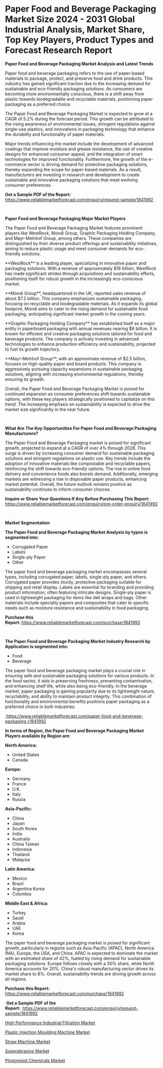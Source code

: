 <p><h1>Paper Food and Beverage Packaging Market Size 2024 - 2031 Global Industrial Analysis, Market Share, Top Key Players, Product Types and Forecast Research Report</h1></p><p><strong>Paper Food and Beverage Packaging Market Analysis and Latest Trends</strong></p>
<p><p>Paper food and beverage packaging refers to the use of paper-based materials to package, protect, and preserve food and drink products. This industry has gained significant traction due to the increasing demand for sustainable and eco-friendly packaging solutions. As consumers are becoming more environmentally conscious, there is a shift away from plastic towards biodegradable and recyclable materials, positioning paper packaging as a preferred choice.</p><p>The Paper Food and Beverage Packaging Market is expected to grow at a CAGR of 5.2% during the forecast period. This growth can be attributed to the rising awareness of environmental issues, stringent regulations against single-use plastics, and innovations in packaging technology that enhance the durability and functionality of paper materials. </p><p>Major trends influencing the market include the development of advanced coatings that improve moisture and grease resistance, the use of creative designs for enhanced consumer appeal, and the integration of smart technologies for improved functionality. Furthermore, the growth of the e-commerce sector is driving demand for protective packaging solutions, thereby expanding the scope for paper-based materials. As a result, manufacturers are investing in research and development to create sustainable and innovative packaging solutions that meet evolving consumer preferences.</p></p>
<p><strong>Get a Sample PDF of the Report:&nbsp;</strong> <a href="https://www.reliablemarketforecast.com/enquiry/request-sample/1841992?utm_campaign=1398&utm_medium=2&utm_source=Github&utm_content=ia&utm_term=16102024&utm_id=paper-food-and-beverage-packaging">https://www.reliablemarketforecast.com/enquiry/request-sample/1841992</a></p>
<p>&nbsp;</p>
<p><strong>Paper Food and Beverage Packaging Major Market Players</strong></p>
<p><p>The Paper Food and Beverage Packaging Market features prominent players like WestRock, Mondi Group, Graphic Packaging Holding Company, and Mayr-Melnhof Group, among others. These companies are distinguished by their diverse product offerings and sustainability initiatives, aiming to reduce plastic usage and meet consumer demands for eco-friendly solutions.</p><p>**WestRock** is a leading player, specializing in innovative paper and packaging solutions. With a revenue of approximately $18 billion, WestRock has made significant strides through acquisitions and sustainability efforts, positioning itself for robust growth in the increasingly eco-conscious market.</p><p>**Mondi Group**, headquartered in the UK, reported sales revenue of about $7.2 billion. This company emphasizes sustainable packaging, focusing on recyclable and biodegradable materials. As it expands its global footprint, Mondi aims to cater to the rising demand for sustainable food packaging, anticipating significant market growth in the coming years.</p><p>**Graphic Packaging Holding Company** has established itself as a major entity in paperboard packaging with annual revenues nearing $6 billion. It is known for efficient and creative packaging solutions tailored for food and beverage products. The company is actively investing in advanced technologies to enhance production efficiency and sustainability, projected to fuel its growth trajectory.</p><p>**Mayr-Melnhof Group**, with an approximate revenue of $2.5 billion, focuses on high-quality paper and board products. This company is aggressively pursuing capacity expansions in sustainable packaging solutions, aligning with increasing environmental regulations, thereby ensuring its growth.</p><p>Overall, the Paper Food and Beverage Packaging Market is poised for continued expansion as consumer preferences shift towards sustainable options, with these key players strategically positioned to capitalize on this trend. The increasing emphasis on sustainability is expected to drive the market size significantly in the near future.</p></p>
<p>&nbsp;</p>
<p><strong>What Are The Key Opportunities For Paper Food and Beverage Packaging Manufacturers?</strong></p>
<p><p>The Paper Food and Beverage Packaging market is poised for significant growth, projected to expand at a CAGR of over 4% through 2028. This surge is driven by increasing consumer demand for sustainable packaging solutions and stringent regulations on plastic use. Key trends include the adoption of innovative materials like compostable and recyclable papers, reinforcing the shift towards eco-friendly options. The rise in online food delivery and convenience foods also boosts demand. Additionally, emerging markets are witnessing a rise in disposable paper products, enhancing market potential. Overall, the future outlook remains positive as sustainability continues to inform consumer choices.</p></p>
<p><strong>Inquire or Share Your Questions If Any Before Purchasing This Report:</strong> <a href="https://www.reliablemarketforecast.com/enquiry/pre-order-enquiry/1841992?utm_campaign=1398&utm_medium=2&utm_source=Github&utm_content=ia&utm_term=16102024&utm_id=paper-food-and-beverage-packaging">https://www.reliablemarketforecast.com/enquiry/pre-order-enquiry/1841992</a></p>
<p>&nbsp;</p>
<p><strong>Market Segmentation</strong></p>
<p><strong>The Paper Food and Beverage Packaging Market Analysis by types is segmented into:</strong></p>
<p><ul><li>Corrugated Paper</li><li>Labels</li><li>Single-ply Paper</li><li>Other</li></ul></p>
<p><p>The paper food and beverage packaging market encompasses several types, including corrugated paper, labels, single-ply paper, and others. Corrugated paper provides sturdy, protective packaging suitable for shipping and retail display. Labels are essential for branding and providing product information, often featuring intricate designs. Single-ply paper is used in lightweight packaging for items like deli wraps and bags. Other materials include specialty papers and composites that cater to specific needs such as moisture resistance and sustainability in food packaging.</p></p>
<p><strong>Purchase this Report:&nbsp;</strong><a href="https://www.reliablemarketforecast.com/purchase/1841992?utm_campaign=1398&utm_medium=2&utm_source=Github&utm_content=ia&utm_term=16102024&utm_id=paper-food-and-beverage-packaging">https://www.reliablemarketforecast.com/purchase/1841992</a></p>
<p>&nbsp;</p>
<p><strong>The Paper Food and Beverage Packaging Market Industry Research by Application is segmented into:</strong></p>
<p><ul><li>Food</li><li>Beverage</li></ul></p>
<p><p>The paper food and beverage packaging market plays a crucial role in ensuring safe and sustainable packaging solutions for various products. In the food sector, it aids in preserving freshness, preventing contamination, and enhancing shelf life, while also being eco-friendly. In the beverage market, paper packaging is gaining popularity due to its lightweight nature, recyclability, and ability to maintain product integrity. This combination of functionality and environmental benefits positions paper packaging as a preferred choice in both industries.</p></p>
<p><a href="https://www.reliablemarketforecast.com/paper-food-and-beverage-packaging-r1841992?utm_campaign=1398&utm_medium=2&utm_source=Github&utm_content=ia&utm_term=16102024&utm_id=paper-food-and-beverage-packaging">&nbsp;https://www.reliablemarketforecast.com/paper-food-and-beverage-packaging-r1841992</a></p>
<p><strong>In terms of Region, the Paper Food and Beverage Packaging Market Players available by Region are:</strong></p>
<p>
    <p> <strong> North America: </strong>
        <ul>
            <li>United States</li>
            <li>Canada</li>
        </ul>
        </p> 
    <p> <strong> Europe: </strong>
        <ul>
            <li>Germany</li>
            <li>France</li>
            <li>U.K.</li>
            <li>Italy</li>
            <li>Russia</li>
        </ul>
        </p> 
    <p> <strong> Asia-Pacific: </strong>
        <ul>
            <li>China</li>
            <li>Japan</li>
            <li>South Korea</li>
            <li>India</li>
            <li>Australia</li>
            <li>China Taiwan</li>
            <li>Indonesia</li>
            <li>Thailand</li>
            <li>Malaysia</li>
        </ul>
        </p> 
    <p> <strong> Latin America: </strong>
        <ul>
            <li>Mexico</li>
            <li>Brazil</li>
            <li>Argentina Korea</li>
            <li>Colombia</li>
        </ul>
        </p> 
    <p> <strong> Middle East & Africa: </strong>
        <ul>
            <li>Turkey</li>
            <li>Saudi</li>
            <li>Arabia</li>
            <li>UAE</li>
            <li>Korea</li>
        </ul>
    </p>
    </p>
<p><p>The paper food and beverage packaging market is poised for significant growth, particularly in regions such as Asia-Pacific (APAC), North America (NA), Europe, the USA, and China. APAC is expected to dominate the market with an estimated share of 42%, fueled by rising demand for sustainable packaging solutions. Europe follows closely with a 30% share, while North America accounts for 20%. China's robust manufacturing sector drives its market share to 8%. Overall, sustainability trends are driving growth across all regions.</p></p>
<p><strong>Purchase this Report: </strong><a href="https://www.reliablemarketforecast.com/purchase/1841992?utm_campaign=1398&utm_medium=2&utm_source=Github&utm_content=ia&utm_term=16102024&utm_id=paper-food-and-beverage-packaging">https://www.reliablemarketforecast.com/purchase/1841992</a></p>
<p>&nbsp;<strong>Get a Sample PDF of the Report:&nbsp;&nbsp;</strong><a href="https://www.reliablemarketforecast.com/enquiry/request-sample/1841992?utm_campaign=1398&utm_medium=2&utm_source=Github&utm_content=ia&utm_term=16102024&utm_id=paper-food-and-beverage-packaging">https://www.reliablemarketforecast.com/enquiry/request-sample/1841992</a></p>
<p><strong></strong></p>
<p><p><a href="https://github.com/luxssbml/Market-Research-Report-List-1/blob/main/high-performance-industrial-filtration-market.md?utm_campaign=1398&utm_medium=2&utm_source=Github&utm_content=ia&utm_term=16102024&utm_id=paper-food-and-beverage-packaging">High Performance Industrial Filtration Market</a></p><p><a href="https://issuu.com/reportprime-2/docs/plastic-injection-moulding-machine-_8fbb6e6f1056b9?utm_campaign=1398&utm_medium=2&utm_source=Github&utm_content=ia&utm_term=16102024&utm_id=paper-food-and-beverage-packaging">Plastic Injection Moulding Machine Market</a></p><p><a href="https://issuu.com/reportprime-2/docs/straw-machine-market-size-2030.pptx_5b690ac3dc1524?utm_campaign=1398&utm_medium=2&utm_source=Github&utm_content=ia&utm_term=16102024&utm_id=paper-food-and-beverage-packaging">Straw Machine Market</a></p><p><a href="https://www.linkedin.com/pulse/superabrasive-market-trends-detailed-study-its-segmentation-whvkc?utm_campaign=1398&utm_medium=2&utm_source=Github&utm_content=ia&utm_term=16102024&utm_id=paper-food-and-beverage-packaging">Superabrasive Market</a></p><p><a href="https://www.linkedin.com/pulse/global-photoresist-chemicals-market-opportunities-challenges2024-jsmtc?utm_campaign=1398&utm_medium=2&utm_source=Github&utm_content=ia&utm_term=16102024&utm_id=paper-food-and-beverage-packaging">Photoresist Chemicals Market</a></p></p>